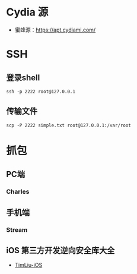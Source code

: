 # Cydia 源
- 蜜蜂源：https://apt.cydiami.com/

# SSH
## 登录shell
```
ssh -p 2222 root@127.0.0.1
```
## 传输文件
```
scp -P 2222 simple.txt root@127.0.0.1:/var/root
```
# 抓包
## PC端
### Charles

## 手机端
### Stream

## iOS 第三方开发逆向安全库大全
- [TimLiu-iOS](https://github.com/Tim9Liu9/TimLiu-iOS)
